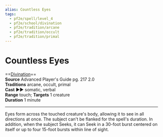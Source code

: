 ```yaml
---
alias: Countless Eyes
tags:
  - pf2e/spell/level_4
  - pf2e/school/divination
  - pf2e/tradition/arcane
  - pf2e/tradition/occult
  - pf2e/tradition/primal
---
```


# Countless Eyes

==[Divination](../../../Traits/Divination.md)==  
__Source__ Advanced Player's Guide pg. 217 2.0  
**Traditions** arcane, occult, primal  
**Cast** ►► somatic, verbal  
**Range** touch; **Targets** 1 creature  
**Duration** 1 minute

---

Eyes form across the touched creature's body, allowing it to see in all directions at once. The subject can't be flanked for the spell's duration. In addition, when the subject Seeks, it can Seek in a 30-foot burst centered on itself or up to four 15-foot bursts within line of sight.
